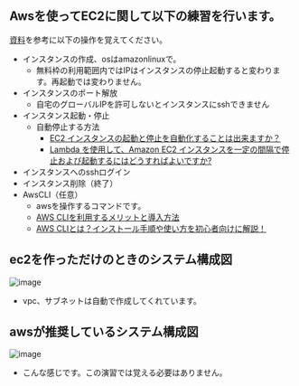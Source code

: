 ## Awsを使ってEC2に関して以下の練習を行います。
[資料](https://github.com/kichiram/aws)を参考に以下の操作を覚えてください。
- インスタンスの作成、osはamazonlinuxで。
  - 無料枠の利用範囲内ではIPはインスタンスの停止起動すると変わります。再起動では変わりません。
- インスタンスのポート解放
  - 自宅のグローバルIPを許可しないとインスタンスにsshできません 
- インスタンス起動・停止
  - 自動停止する方法
    - [EC2 インスタンスの起動と停止を自動化することは出来ますか？](https://dev.classmethod.jp/articles/tsnote-ec2-ssm-automation/)
    - [Lambda を使用して、Amazon EC2 インスタンスを一定の間隔で停止および起動するにはどうすればよいですか?](https://dev.classmethod.jp/articles/tsnote-ec2-ssm-automation/)
- インスタンスへのsshログイン
- インスタンス削除（終了）
- AwsCLI（任意）
  - awsを操作するコマンドです。
  - [AWS CLIを利用するメリットと導入方法](https://www.cloudsolution.tokai-com.co.jp/white-paper/2021/0617-239.html)
  - [AWS CLIとは？インストール手順や使い方を初心者向けに解説！](https://udemy.benesse.co.jp/development/system/aws-cli.html)
　
## ec2を作っただけのときのシステム構成図
![image](https://user-images.githubusercontent.com/20149115/163699566-6b8a83c3-ca91-4e92-bd6f-be10d0d5bb13.png)
- vpc、サブネットは自動で作成してくれています。

## awsが推奨しているシステム構成図
![image](https://user-images.githubusercontent.com/20149115/163699639-9ffaef8b-3363-42e3-832b-9e92907ae501.png)
- こんな感じです。この演習では覚える必要はありません。

